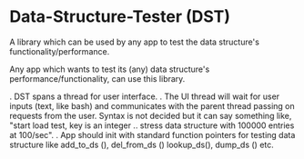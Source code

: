 Data-Structure-Tester (DST)
===========================

A library which can be used by any app to test the data structure's functionality/performance.

Any app which wants to test its (any) data structure's performance/functionality, can use this library.

. DST spans a thread for user interface.
. The UI thread will wait for user inputs (text, like bash) and communicates with the parent thread 
  passing on requests from the user. Syntax is not decided but it can say something like, "start load
  test, key is an integer .. stress data structure with 100000 entries at 100/sec".
. App should init with standard function pointers for testing data structure like add_to_ds (), del_from_ds ()
  lookup_ds(), dump_ds () etc.
  